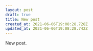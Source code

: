 ```yaml
---
layout: post
draft: true
title: New post
created_at: 2021-06-06T19:08:28.728Z
updated_at: 2021-06-06T19:08:28.742Z
---
```

New post.